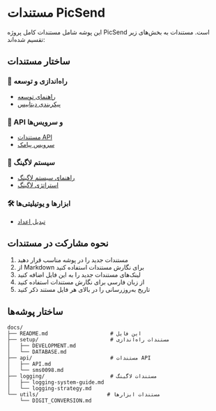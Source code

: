 # مستندات PicSend

این پوشه شامل مستندات کامل پروژه PicSend است. مستندات به بخش‌های زیر تقسیم شده‌اند:

## ساختار مستندات

### 🔧 راه‌اندازی و توسعه
- [راهنمای توسعه](./setup/DEVELOPMENT.md)
- [پیکربندی دیتابیس](./setup/DATABASE.md)

### 📡 API و سرویس‌ها
- [مستندات API](./api/API.md)
- [سرویس پیامک](./api/sms0098.md)

### 📝 سیستم لاگینگ
- [راهنمای سیستم لاگینگ](./logging/logging-system-guide.md)
- [استراتژی لاگینگ](./logging/logging-strategy.md)

### 🛠 ابزارها و یوتیلیتی‌ها
- [تبدیل اعداد](./utils/DIGIT_CONVERSION.md)

## نحوه مشارکت در مستندات

1. مستندات جدید را در پوشه مناسب قرار دهید
2. از Markdown برای نگارش مستندات استفاده کنید
3. لینک‌های مستندات جدید را به این فایل اضافه کنید
4. از زبان فارسی برای نگارش مستندات استفاده کنید
5. تاریخ به‌روزرسانی را در بالای هر فایل مستند ذکر کنید

## ساختار پوشه‌ها

```
docs/
├── README.md                    # این فایل
├── setup/                       # مستندات راه‌اندازی
│   ├── DEVELOPMENT.md
│   └── DATABASE.md
├── api/                         # مستندات API
│   ├── API.md
│   └── sms0098.md
├── logging/                     # مستندات لاگینگ
│   ├── logging-system-guide.md
│   └── logging-strategy.md
└── utils/                      # مستندات ابزارها
    └── DIGIT_CONVERSION.md
``` 